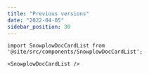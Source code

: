 ```yaml
---
title: "Previous versions"
date: "2022-04-05"
sidebar_position: 30
---
```


```mdx-code-block
import SnowplowDocCardList from '@site/src/components/SnowplowDocCardList';

<SnowplowDocCardList />
```
